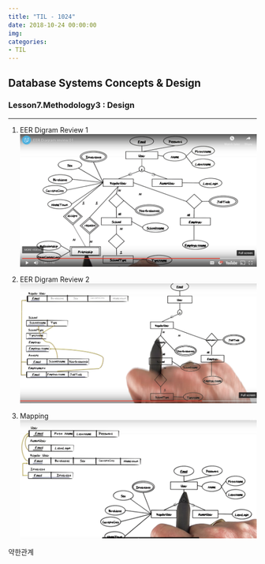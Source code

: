 ```yaml
---
title: "TIL - 1024"
date: 2018-10-24 00:00:00
img:
categories:
- TIL
---
```


## Database Systems Concepts & Design
### Lesson7.Methodology3 : Design

----

1. EER Digram Review 1
![surrogates](./Picture/db_1024_1.png)

2. EER Digram Review 2
![surrogates](./Picture/db_1024_2.png)

3. Mapping
![surrogates](./Picture/db_1024_3.png)

약한관계
